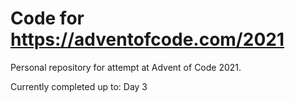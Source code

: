 # Code for <https://adventofcode.com/2021>

Personal repository for attempt at Advent of Code 2021.

Currently completed up to: Day 3
